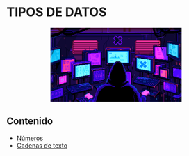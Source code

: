 # TIPOS DE DATOS

<div align=center>
<img src="../../extras/hacker.gif" alt="me" width="60%">
</div>

## Contenido
- [Números](../unidad%2001/numeros/README.md)
- [Cadenas de texto](../unidad%2001/cadenas%20de%20texto/README.md)
